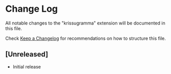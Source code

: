 # Change Log

All notable changes to the "krissugramma" extension will be documented in this file.

Check [Keep a Changelog](http://keepachangelog.com/) for recommendations on how to structure this file.

## [Unreleased]

- Initial release